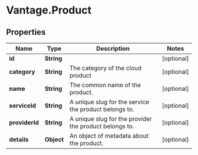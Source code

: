 # Vantage.Product

## Properties
Name | Type | Description | Notes
------------ | ------------- | ------------- | -------------
**id** | **String** |  | [optional] 
**category** | **String** | The category of the cloud product | [optional] 
**name** | **String** | The common name of the product. | [optional] 
**serviceId** | **String** | A unique slug for the service the product belongs to. | [optional] 
**providerId** | **String** | A unique slug for the provider the product belongs to. | [optional] 
**details** | **Object** | An object of metadata about the product. | [optional] 


